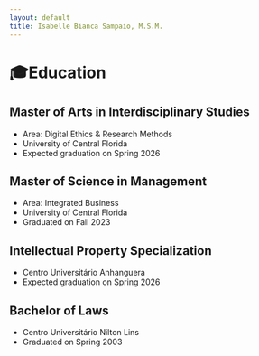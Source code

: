```yaml
---
layout: default
title: Isabelle Bianca Sampaio, M.S.M.
---
```


# 🎓Education

## Master of Arts in Interdisciplinary Studies
- Area: Digital Ethics & Research Methods
- University of Central Florida
- Expected graduation on Spring 2026

## Master of Science in Management
- Area: Integrated Business
- University of Central Florida
- Graduated on Fall 2023

## Intellectual Property Specialization
- Centro Universitário Anhanguera
- Expected graduation on Spring 2026

## Bachelor of Laws
- Centro Universitário Nilton Lins
- Graduated on Spring 2003